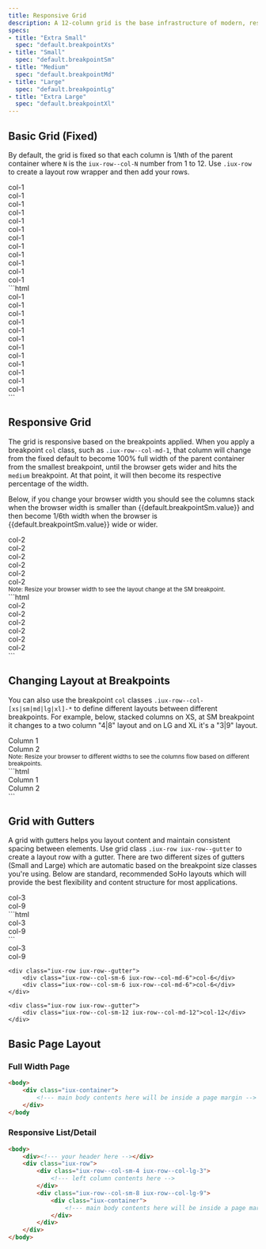 ```yaml
---
title: Responsive Grid
description: A 12-column grid is the base infrastructure of modern, responsive application. On this page, you'll learn how to use the responsive grid to build page layouts and how to adjust your layouts on different browser-width breakpoints.
specs:
- title: "Extra Small"
  spec: "default.breakpointXs"
- title: "Small"
  spec: "default.breakpointSm"
- title: "Medium"
  spec: "default.breakpointMd"
- title: "Large"
  spec: "default.breakpointLg"
- title: "Extra Large"
  spec: "default.breakpointXl"
---
```



## Basic Grid (Fixed)

By default, the grid is fixed so that each column is 1/`N`th of the parent container where `N` is the `iux-row--col-N` number from 1 to 12. Use `.iux-row` to create a layout row wrapper and then add your rows.

<div class="example example--grid">
    <div class="iux-row">
        <div class="iux-row--col-1">col-1</div>
        <div class="iux-row--col-1">col-1</div>
        <div class="iux-row--col-1">col-1</div>
        <div class="iux-row--col-1">col-1</div>
        <div class="iux-row--col-1">col-1</div>
        <div class="iux-row--col-1">col-1</div>
        <div class="iux-row--col-1">col-1</div>
        <div class="iux-row--col-1">col-1</div>
        <div class="iux-row--col-1">col-1</div>
        <div class="iux-row--col-1">col-1</div>
        <div class="iux-row--col-1">col-1</div>
        <div class="iux-row--col-1">col-1</div>
    </div>
</div>
```html
<div class="iux-row">
    <div class="iux-row--col-1">col-1</div>
    <div class="iux-row--col-1">col-1</div>
    <div class="iux-row--col-1">col-1</div>
    <div class="iux-row--col-1">col-1</div>
    <div class="iux-row--col-1">col-1</div>
    <div class="iux-row--col-1">col-1</div>
    <div class="iux-row--col-1">col-1</div>
    <div class="iux-row--col-1">col-1</div>
    <div class="iux-row--col-1">col-1</div>
    <div class="iux-row--col-1">col-1</div>
    <div class="iux-row--col-1">col-1</div>
    <div class="iux-row--col-1">col-1</div>
</div>
```

## Responsive Grid

The grid is responsive based on the breakpoints applied. When you apply a breakpoint `col` class, such as `.iux-row--col-md-1`, that column will change from the fixed default to become 100% full width of the parent container from the smallest breakpoint, until the browser gets wider and hits the `medium` breakpoint. At that point, it will then become its respective percentage of the width.

Below, if you change your browser width you should see the columns stack when the browser width is smaller than {{default.breakpointSm.value}} and then become 1/6th width when the browser is {{default.breakpointSm.value}} wide or wider.

<div class="example example--grid">
    <div class="iux-row">
        <div class="iux-row--col-sm-2">col-2</div>
        <div class="iux-row--col-sm-2">col-2</div>
        <div class="iux-row--col-sm-2">col-2</div>
        <div class="iux-row--col-sm-2">col-2</div>
        <div class="iux-row--col-sm-2">col-2</div>
        <div class="iux-row--col-sm-2">col-2</div>
    </div>
    <small class="example--info">Note: Resize your browser width to see the layout change at the SM breakpoint.</small>
</div>
```html
<div class="iux-row">
    <div class="iux-row--col-sm-2">col-2</div>
    <div class="iux-row--col-sm-2">col-2</div>
    <div class="iux-row--col-sm-2">col-2</div>
    <div class="iux-row--col-sm-2">col-2</div>
    <div class="iux-row--col-sm-2">col-2</div>
    <div class="iux-row--col-sm-2">col-2</div>
</div>
```

## Changing Layout at Breakpoints

You can also use the breakpoint `col` classes `.iux-row--col-[xs|sm|md|lg|xl]-*` to define different layouts between different breakpoints. For example, below, stacked columns on XS, at SM breakpoint it changes to a two column "4|8" layout and on LG and XL it's a "3|9" layout.


<div class="example example--grid">
    <div class="iux-row">
        <div class="iux-row--col-sm-4 iux-row--col-lg-3">Column 1</div>
        <div class="iux-row--col-sm-8 iux-row--col-lg-9">Column 2</div>
    </div>
    <small class="example--info">Note: Resize your browser to different widths to see the columns flow based on different breakpoints.</small>
</div>
```html
<div class="iux-row">
    <div class="iux-row--col-sm-4 iux-row--col-lg-3">Column 1</div>
    <div class="iux-row--col-sm-8 iux-row--col-lg-9">Column 2</div>
</div>
```

## Grid with Gutters

A grid with gutters helps you layout content and maintain consistent spacing between elements. Use grid class `.iux-row iux-row--gutter` to create a layout row with a gutter. There are two different sizes of gutters (Small and Large) which are automatic based on the breakpoint size classes you're using. Below are standard, recommended SoHo layouts which will provide the best flexibility and content structure for most applications.

<div class="example example--grid">
    <div class="iux-row iux-row--gutter">
        <div class="iux-row--col-sm-3 iux-row--col-md-3">col-3</div>
        <div class="iux-row--col-sm-9 iux-row--col-md-9">col-9</div>
    </div>
</div>
```html
<div class="iux-row iux-row--gutter">
    <div class="iux-row--col-sm-3 iux-row--col-md-3">col-3</div>
    <div class="iux-row--col-sm-9 iux-row--col-md-9">col-9</div>
</div>
```

<div class="example example--grid">
    <div class="iux-row iux-row--gutter">
        <div class="iux-row--col-sm-3 iux-row--col-md-3">col-3</div>
        <div class="iux-row--col-sm-9 iux-row--col-md-9">col-9</div>
    </div>

    <div class="iux-row iux-row--gutter">
        <div class="iux-row--col-sm-6 iux-row--col-md-6">col-6</div>
        <div class="iux-row--col-sm-6 iux-row--col-md-6">col-6</div>
    </div>

    <div class="iux-row iux-row--gutter">
        <div class="iux-row--col-sm-12 iux-row--col-md-12">col-12</div>
    </div>
</div>

## Basic Page Layout

### Full Width Page

```html
<body>
    <div class="iux-container">
        <!--- main body contents here will be inside a page margin -->
    </div>
</body
```

### Responsive List/Detail

```html
<body>
    <div><!--- your header here --></div>
    <div class="iux-row">
        <div class="iux-row--col-sm-4 iux-row--col-lg-3">
            <!--- left column contents here -->
        </div>
        <div class="iux-row--col-sm-8 iux-row--col-lg-9">
            <div class="iux-container">
                <!--- main body contents here will be inside a page margin -->
            </div>
        </div>
    </div>
</body>
```
